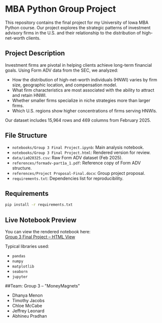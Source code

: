 # MBA Python Group Project

This repository contains the final project for my University of Iowa MBA Python course. Our project explores the strategic patterns of investment advisory firms in the U.S. and their relationship to the distribution of high-net-worth clients.

## Project Description

Investment firms are pivotal in helping clients achieve long-term financial goals. Using Form ADV data from the SEC, we analyzed:

- How the distribution of high-net-worth individuals (HNWI) varies by firm size, geographic location, and compensation model.
- What firm characteristics are most associated with the ability to attract and retain HNWI.
- Whether smaller firms specialize in niche strategies more than larger firms.
- Which U.S. regions show higher concentrations of firms serving HNWIs.

Our dataset includes 15,964 rows and 469 columns from February 2025.

## File Structure

- `notebooks/Group 3 Final Project.ipynb`: Main analysis notebook.
- `notebooks/Group 3 Final Project.html`: Rendered version for review.
- `data/ia020325.csv`: Raw Form ADV dataset (Feb 2025).
- `references/formadv-part1a_1.pdf`: Reference copy of Form ADV structure.
- `references/Project Proposal-Final.docx`: Group project proposal.
- `requirements.txt`: Dependencies list for reproducibility.

## Requirements

```bash
pip install -r requirements.txt
```
## Live Notebook Preview

You can view the rendered notebook here:  
[Group 3 Final Project – HTML View](https://jleonard253.github.io/SEC_Python_Project/notebooks/Group%203%20Final%20Project.html)

Typical libraries used:
- `pandas`
- `numpy`
- `matplotlib`
- `seaborn`
- `jupyter`

##Team: Group 3 – "MoneyMagnets"

- Dhanya Menon  
- Timothy Jacobs  
- Chloe McCabe  
- Jeffrey Leonard  
- Abhineu Pradhan
